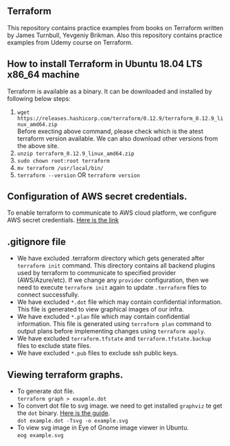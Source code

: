 ## Terraform

This repository contains practice examples from books on Terraform written by James Turnbull, Yevgeniy Brikman. Also this repository contains practice examples from Udemy course on Terraform.

## How to install Terraform in Ubuntu 18.04 LTS x86_64 machine

Terraform is available as a binary. It can be downloaded and installed by following below steps:

1. `wget https://releases.hashicorp.com/terraform/0.12.9/terraform_0.12.9_linux_amd64.zip` <br>
Before execting above command, please check which is the atest terraform version available. We can also download other versions from the above site.
2. `unzip terraform_0.12.9_linux_amd64.zip`
3. `sudo chown root:root terraform`
4. `mv terraform /usr/local/bin/`
4. `terraform --version` OR `terraform version`

## Configuration of AWS secret credentials.

To enable terraform to communicate to AWS cloud platform, we configure AWS secret credentials. [Here is the link](https://aws.amazon.com/cli/)

## .gitignore file

* We have excluded .terraform directory which gets generated after `terraform init` command. This directory contains all backend plugins used by terraform to communicate to specified provider (AWS/Azure/etc). If we change any `provider` configuration, then we need to execute `terraform init` again to update `.terraform` files to connect successfully.
* We have excluded `*.dot` file which may contain confidential information. This file is generated to view graphical images of our infra.
* We have excluded `*.plan` file which may contain confidential information. This file is generated using `terraform plan` command to output plans before implementing changes using `terraform apply`.
* We have excluded `terraform.tfstate` and `terraform.tfstate.backup` files to exclude state files.
* We have excluded `*.pub` files to exclude ssh public keys.

## Viewing terraform graphs.

* To generate dot file. <br>
`terraform graph > exapmle.dot`
* To convert dot file to svg image. we need to get installed `graphviz` te get the `dot` binary. [Here is the guide](https://github.com/inderpal2406/documents/blob/master/graphviz_installation.md). <br>
`dot example.dot -Tsvg -o example.svg`
* To view svg image in Eye of Gnome image viewer in Ubuntu. <br>
`eog example.svg`
